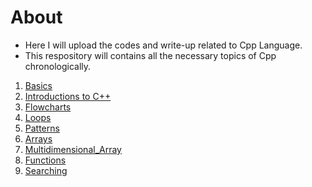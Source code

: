 # About

- Here I will upload the codes and write-up related to Cpp Language.
- This respository will contains all the necessary topics of Cpp chronologically.

1. [Basics](/Basics)
2. [Introductions to C++](/Introduction_to_C++)
3. [Flowcharts](/Flowcharts)
4. [Loops](/Loops)
5. [Patterns](/Patterns)
6. [Arrays](/Arrays)
7. [Multidimensional_Array](/Multi-dimensional_Array)
8. [Functions](/Functions)
9. [Searching](/Searching)
